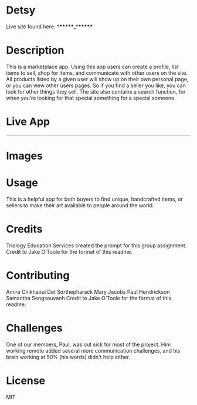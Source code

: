 # Detsy

Live site found here: \***\*\*\*\*\***\_\***\*\*\*\*\***

# Description

This is a marketplace app. Using this app users can create a profile, list items to sell, shop for items, and communicate with other users on the site. All products listed by a given user will show up on their own personal page, or you can view other users pages. So if you find a seller you like, you can look for other things they sell. The site also contains a search function, for when you’re looking for that special something for a special someone.

# Live App

---

# Images

# Usage

This is a helpful app for both buyers to find unique, handcrafted items, or sellers to make their art available to people around the world.

# Credits

Triology Education Services created the prompt for this group assignment. Credit to Jake O’Toole for the format of this readme.

# Contributing

Amira Chikhaoui
Det Sorthepharack
Mary Jacobs
Paul Hendrickson
Samantha Sengsouvanh
Credit to Jake O’Toole for the format of this readme.

# Challenges

One of our members, Paul, was out sick for most of the project. Him working remote added several more communication challenges, and his brain working at 50% (his words) didn't help either.

# License

MIT
